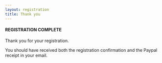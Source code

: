 ```yaml
---
layout: registration
title: Thank you
---
```


#### REGISTRATION COMPLETE

Thank you for your registration.

You should have received both the registration confirmation and the Paypal receipt in your email.

